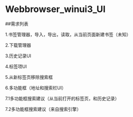 # Webbrowser_winui3_UI

##需求列表

1.书签管理器，导入，导出，读取，从当前页面新建书签（未知）

2.下载管理器

3.历史记录UI

4.标签项UI

5.从新标签页移除搜索框

6.多功能框（地址和搜索栏UI）

7.1多功能框搜索建议（从当前打开的标签页，和历史记录）

7.2多功能框搜索建议（来自搜索引擎）
